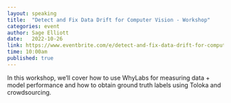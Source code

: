 ```yaml
---
layout: speaking
title:  "Detect and Fix Data Drift for Computer Vision - Workshop"
categories: event
author: Sage Elliott
date:   2022-10-26
link: https://www.eventbrite.com/e/detect-and-fix-data-drift-for-computer-vision-with-toloka-whylabs-tickets-431071385117?aff=sage
time: 10:00am
published: true
---
```

In this workshop, we’ll cover how to use WhyLabs for measuring data + model performance and how to obtain ground truth labels using Toloka and crowdsourcing.